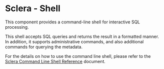 # Sclera - Shell

This component provides a command-line shell for interactive SQL processing.

This shell accepts SQL queries and returns the result in a formatted manner. In addition, it supports administrative commands, and also additional commands for querying the metadata.

For the details on how to use the command line shell, please refer to the [Sclera Command Line Shell Reference](https://www.scleradb.com/doc/ref/shell) document.
